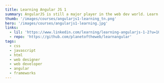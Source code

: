 ```yaml
---
title: Learning Angular JS 1
summary: AngularJS is still a major player in the web dev world. Learn how to quickly build full-featured web applications with this important JavaScript framework.
thumb: '/images/courses/angularjs1-learning_tn.png'
hero: '/images/courses/angularjs1-learning.jpg'
links:
  - lil: 'https://www.linkedin.com/learning/learning-angularjs-1-2?u=104'
  - repo: 'https://github.com/planetoftheweb/learnangular'
tags:
  - css
  - javascript
  - html
  - web designer
  - web developer
  - angular
  - frameworks
---
```

